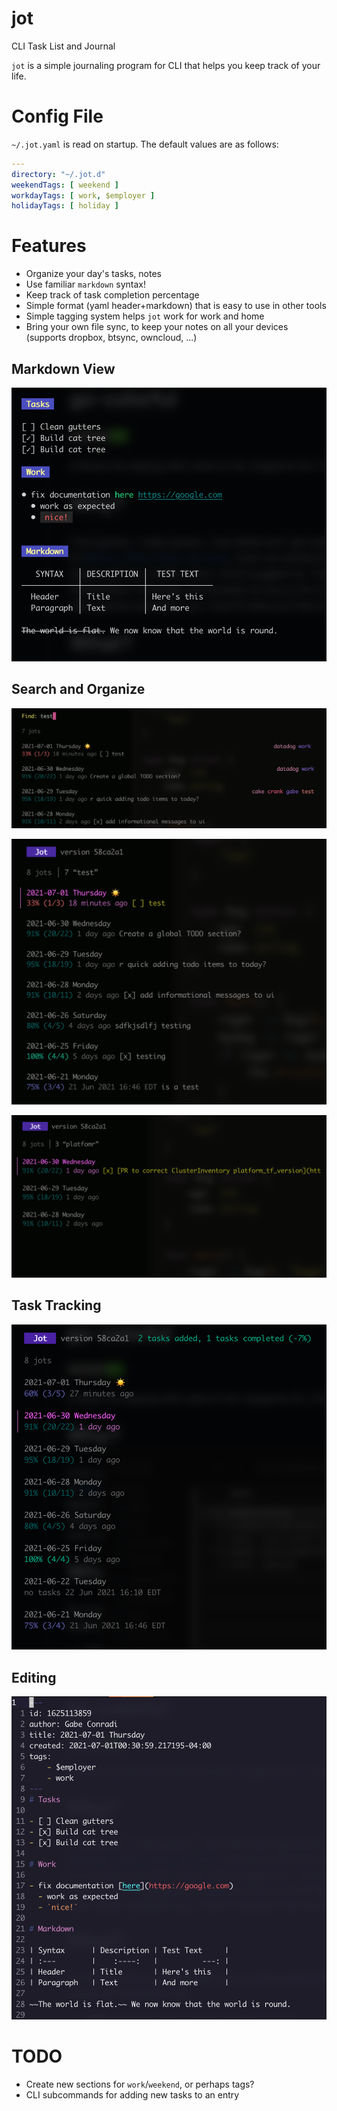 # jot

CLI Task List and Journal

`jot` is a simple journaling program for CLI that helps you keep track of your life.

# Config File

`~/.jot.yaml` is read on startup. The default values are as follows:

```yaml
---
directory: "~/.jot.d"
weekendTags: [ weekend ]
workdayTags: [ work, $employer ]
holidayTags: [ holiday ]
```

# Features

- Organize your day's tasks, notes
- Use familiar `markdown` syntax!
- Keep track of task completion percentage
- Simple format (yaml header+markdown) that is easy to use in other tools
- Simple tagging system helps `jot` work for work and home
- Bring your own file sync, to keep your notes on all your devices (supports dropbox, btsync, owncloud, ...)

## Markdown View

![Markdown rendering](screenshots/markdown%20rendering.png)

## Search and Organize

![Search: tags](screenshots/search%20-%20tags.png)

![Search: fuzzy matching with context](screenshots/search%20-%20fuzzy%20context%201.png)

![Search: fuzzy matching with context 2](screenshots/search%20-%20fuzzy%20context%202.png)

## Task Tracking

![Track task progress](screenshots/task%20tracking%20delta.png)

## Editing

![Editing in vim](screenshots/editing%20view.png)


# TODO

- Create new sections for `work`/`weekend`, or perhaps tags?
- CLI subcommands for adding new tasks to an entry
